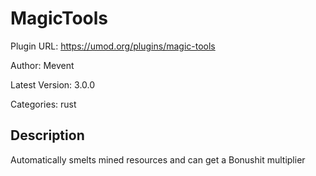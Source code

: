 # MagicTools

Plugin URL: https://umod.org/plugins/magic-tools

Author: Mevent

Latest Version: 3.0.0

Categories: rust

## Description

Automatically smelts mined resources and can get a Bonushit multiplier
